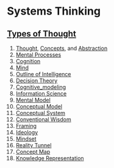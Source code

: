 # Systems Thinking

## [Types of Thought](https://en.wikipedia.org/wiki/Outline_of_thought#Types_of_thought_(thinking))

1. [Thought](https://en.wikipedia.org/wiki/Category:Thought), [Concepts](https://en.wikipedia.org/wiki/Category:Concepts), and [Abstraction](https://en.wikipedia.org/wiki/Category:Abstraction)
2. [Mental Processes](https://en.wikipedia.org/wiki/Category:Mental_processes)
3. [Cognition](https://en.wikipedia.org/wiki/Category:Cognition)
4. [Mind](https://en.wikipedia.org/wiki/Category:Mind)
5. [Outline of Intelligence](https://en.wikipedia.org/wiki/Outline_of_human_intelligence)
6. [Decision Theory](https://plato.stanford.edu/entries/decision-theory/)
7. [Cognitive_modeling](https://en.wikipedia.org/wiki/Category:Cognitive_modeling)
8. [Information Science](https://en.wikipedia.org/wiki/Category:Information_science)
9. [Mental Model](https://en.wikipedia.org/wiki/Mental_model)
10. [Conceptual Model](https://en.wikipedia.org/wiki/Category:Conceptual_models)
11. [Conceptual System](https://en.wikipedia.org/wiki/Conceptual_system)
12. [Conventional Wisdom](https://en.wikipedia.org/wiki/Conventional_wisdom)
13. [Framing](https://en.wikipedia.org/wiki/Framing_(social_sciences))
14. [Ideology](https://en.wikipedia.org/wiki/Ideology)
15. [Mindset](https://en.wikipedia.org/wiki/Mindset)
16. [Reality Tunnel](https://en.wikipedia.org/wiki/Reality_tunnel)
17. [Concept Map](https://en.wikipedia.org/wiki/Concept_map)
18. [Knowledge Representation](https://en.wikipedia.org/wiki/Category:Knowledge_representation)